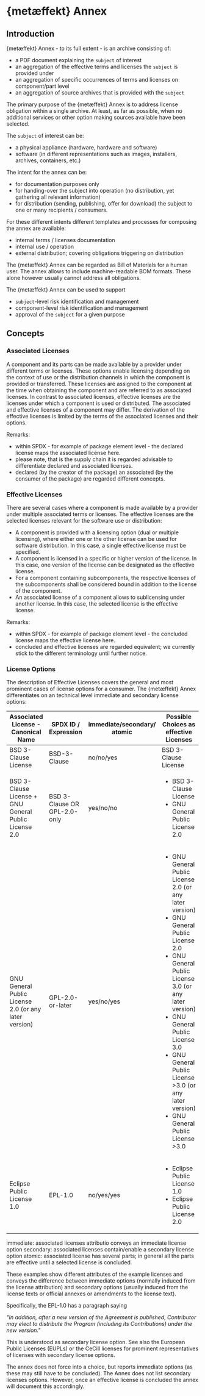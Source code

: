 # {metæffekt} Annex

## Introduction

{metæffekt} Annex - to its full extent - is an archive consisting of:
* a PDF document explaining the `subject` of interest
* an aggregation of the effective terms and licenses the `subject` is provided under
* an aggregation of specific occurrences of terms and licenses on component/part level
* an aggregation of source archives that is provided with the `subject`

The primary purpose of the {metæffekt} Annex is to address license obligation within a single archive. At least, as far
as possible, when no additional services or other option making sources available have been selected.

The `subject` of interest can be:
- a physical appliance (hardware, hardware and software)
- software (in different representations such as images, installers, archives, containers, etc.)

The intent for the annex can be:
- for documentation purposes only
- for handing-over the subject into operation (no distribution, yet gathering all relevant information)
- for distribution (sending, publishing, offer for download) the subject to one or many recipients / consumers.

For these different intents different templates and processes for composing the annex are available:
* internal terms / licenses documentation
* internal use / operation
* external distribution; covering obligations triggering on distribution

The {metæffekt} Annex can be regarded as Bill of Materials for a human user. The annex allows to include 
machine-readable BOM formats. These alone however usually cannot address all obligations.

The {metæffekt} Annex can be used to support
* `subject`-level risk identification and management
* component-level risk identification and management
* approval of the `subject` for a given purpose

## Concepts

### Associated Licenses

A component and its parts can be made available by a provider under different terms or licenses. These options enable
licensing depending on the context of use or the distribution channels in which the component is provided
or transferred. These licenses are assigned to the component at the time when obtaining the component and are referred to
as associated licenses. In contrast to associated licenses, effective licenses are the licenses under
which a component is used or distributed. The associated and effective licenses of a component may differ. The
derivation of the effective licenses is limited by the terms of the associated licenses and their options.

Remarks:
- within SPDX - for example of package element level - the declared license maps the associated license here.
- please note, that is the supply chain it is regarded advisable to differentiate declared and associated licenses.
- declared (by the creator of the package) an associated (by the consumer of the package) are regarded different concepts.

### Effective Licenses

There are several cases where a component is made available by a provider under multiple associated terms or licenses.
The effective licenses are the selected licenses relevant for the software use or distribution:
* A component is provided with a licensing option (dual or multiple licensing), where either one or the other license 
  can be used for software distribution. In this case, a single effective license must be specified.
* A component is licensed in a specific or higher version of the license. In this case, one version of the
  license can be designated as the effective license.
* For a component containing subcomponents, the respective licenses of the subcomponents shall be considered bound in 
  addition to the license of the component.
* An associated license of a component allows to sublicensing under another license. In this case, the selected license 
  is the effective license.

Remarks:
- within SPDX - for example of package element level - the concluded license maps the effective license here.
- concluded and effective licenses are regarded equivalent; we currently stick to the different terminology until 
  further notice.

### License Options

The description of Effective Licenses covers the general and most prominent cases of license options for a consumer.
The {metæffekt} Annex differentiates on an technical level immediate and secondary license options:

| Associated License - Canonical Name                   | SPDX ID / Expression         | immediate/secondary/<br>atomic | Possible Choices as effective Licenses                                                                                                                                                                                                                                                                                     |
|-------------------------------------------------------|------------------------------|--------------------------------|----------------------------------------------------------------------------------------------------------------------------------------------------------------------------------------------------------------------------------------------------------------------------------------------------------------------------|
| BSD 3-Clause License                                  | BSD-3-Clause                 | no/no/yes                      | BSD 3-Clause License                                                                                                                                                                                                                                                                                                       |
| BSD 3-Clause License + GNU General Public License 2.0 | BSD 3-Clause OR GPL-2.0-only | yes/no/no                      | <ul><li>BSD 3-Clause License</li><li>GNU General Public License 2.0</li></ul>                                                                                                                                                                                                                                              |
| GNU General Public License 2.0 (or any later version) | GPL-2.0-or-later             | yes/no/yes                     | <ul><li>GNU General Public License 2.0 (or any later version)</li><li>GNU General Public License 2.0</li><li>GNU General Public License 3.0 (or any later version)</li><li>GNU General Public License 3.0</li><li>GNU General Public License >3.0 (or any later version)</li><li>GNU General Public License >3.0</li></ul> |
| Eclipse Public License 1.0                            | EPL-1.0                      | no/yes/yes                     | <ul><li>Eclipse Public License 1.0</li><li>Eclipse Public License 2.0</li></ul>                                                                                                                                                                                                                                            |

immediate: associated licenses attributio conveys an immediate license option
secondary: associated licenses contain/enable a secondary license option
atomic: associated license has several parts; in general all the parts are effective until a selected license is concluded. 

These examples show different attributes of the example licenses and conveys the difference between immediate options 
(normally induced from the license attribution) and secondary options (usually induced from the license texts or official 
annexes or amendments to the license text).

Specifically, the EPL-1.0 has a paragraph saying

*"In addition, after a new version of the Agreement is published, Contributor may elect to distribute the Program 
(including its Contributions) under the new version."*

This is understood as secondary license option. See also the European Public Licenses (EUPLs) or the CeCill licenses for
prominent representatives of licenses with secondary license options.

The annex does not force into a choice, but reports immediate options (as these may still have to be concluded). The 
Annex does not list secondary licenses options. However, once an effective license is concluded the annex will document 
this accordingly.
